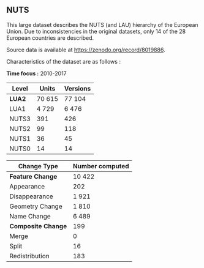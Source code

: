 ﻿## NUTS

This large dataset describes the NUTS (and LAU) hierarchy of the European Union. Due to inconsistencies in the original datasets, only 14 of the 28 European countries are described. 

Source data is available at https://zenodo.org/record/8019886.

Characteristics of the dataset are as follows : 

**Time focus :** 2010-2017

|Level|Units  |Versions |
|---------|--| -- |
|  **LUA2**       |70 615  | 77 104 |
|  LUA1      |4 729  | 6 476 |
|  NUTS3     |391  | 426 |
|  NUTS2    |99  | 118 |
|  NUTS1     |36  | 45 |
|  NUTS0     |14  | 14 |





|Change Type| Number computed |
|--|--|
| **Feature Change**  | 10 422 |
| Appearance | 202 |
| Disappearance | 1 921 |
| Geometry Change | 1 810 |
| Name Change | 6 489 |
| **Composite Change** | 199|
| Merge | 0 |
| Split | 16 |
| Redistribution | 183|



